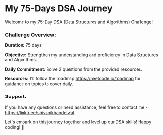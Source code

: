 # My 75-Days DSA Journey

Welcome to my 75-Day DSA (Data Structures and Algorithms) Challenge!

### Challenge Overview:

**Duration:** 75 days

**Objective:** Strengthen my understanding and proficiency in Data Structures and Algorithms.

**Daily Commitment:** Solve 2 questions from the provided resources.

**Resources:** I'll follow the roadmap https://neetcode.io/roadmap for guidance on topics to cover daily.


### Support:

If you have any questions or need assistance, feel free to contact me - https://linktr.ee/shivanikhandelwal.

Let's embark on this journey together and level up our DSA skills! Happy coding! 🚀

